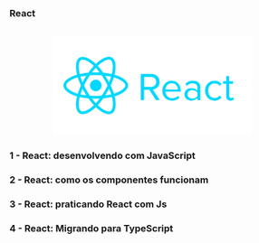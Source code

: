 ##
### React
##

<p align="center">
  <img alt="...." src="./src/reactjs_logo_icon_170805.png" width="70%">
</p>

### 1 - React: desenvolvendo com JavaScript

### 2 - React: como os componentes funcionam

### 3 - React: praticando React com Js

### 4 - React: Migrando para TypeScript


